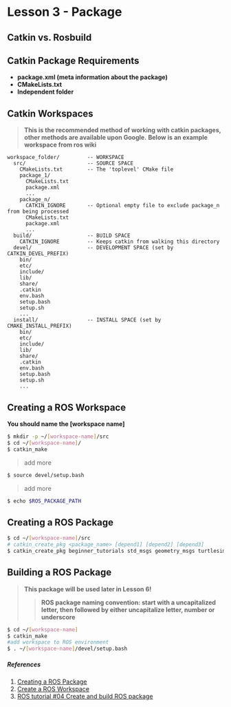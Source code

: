 # Lesson 3 - Package

## Catkin vs. Rosbuild

## Catkin Package Requirements
- **package.xml (meta information about the package)**
- **CMakeLists.txt**
- **Independent folder**

## Catkin Workspaces
>**This is the recommended method of working with catkin packages, other methods are available upon Google.**
**Below is an example workspace from ros wiki**

```
workspace_folder/         -- WORKSPACE
  src/                    -- SOURCE SPACE
    CMakeLists.txt        -- The 'toplevel' CMake file
    package_1/
      CMakeLists.txt
      package.xml
      ...
    package_n/
      CATKIN_IGNORE       -- Optional empty file to exclude package_n from being processed
      CMakeLists.txt
      package.xml
      ...
  build/                  -- BUILD SPACE
    CATKIN_IGNORE         -- Keeps catkin from walking this directory
  devel/                  -- DEVELOPMENT SPACE (set by CATKIN_DEVEL_PREFIX)
    bin/
    etc/
    include/
    lib/
    share/
    .catkin
    env.bash
    setup.bash
    setup.sh
    ...
  install/                -- INSTALL SPACE (set by CMAKE_INSTALL_PREFIX)
    bin/
    etc/
    include/
    lib/
    share/
    .catkin             
    env.bash
    setup.bash
    setup.sh
    ...
```

## Creating a ROS Workspace
**You should name the [workspace name]**
```bash
$ mkdir -p ~/[workspace-name]/src 
$ cd ~/[workspace-name]/
$ catkin_make
```

> add more
```bash
$ source devel/setup.bash
```
>add more
```bash
$ echo $ROS_PACKAGE_PATH
```
## Creating a ROS Package
```bash
$ cd ~/[workspace-name]/src
# catkin_create_pkg <package_name> [depend1] [depend2] [depend3]
$ catkin_create_pkg beginner_tutorials std_msgs geometry_msgs turtlesim rospy roscpp
```
## Building a ROS Package
>**This package will be used later in Lesson 6!**
>>**ROS package naming convention: start with a uncapitalized letter, then followed by either uncapitalize letter, number or underscore** 
```bash
$ cd ~/[workspace-name]
$ catkin_make
#add workspace to ROS environment
$ . ~/[workspace-name]/devel/setup.bash
```


##### *References*
1. [Creating a ROS Package](http://wiki.ros.org/ROS/Tutorials/CreatingPackage)
2. [Create a ROS Workspace](http://wiki.ros.org/ROS/Tutorials/InstallingandConfiguringROSEnvironment)
3. [ROS tutorial #04 Create and build ROS package](https://www.youtube.com/watch?v=4j_jsqdqLoM&list=PLk51HrKSBQ8-jTgD0qgRp1vmQeVSJ5SQC&index=4&ab_channel=ShawnChen)